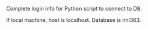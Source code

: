 Complete login info for Python script to connect to DB.

If local machine, host is localhost.
Database is nhl363.